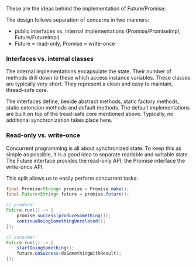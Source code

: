 These are the ideas behind the implementation of Future/Promise:

The design follows separation of concerns in two manners:

- public interfaces vs. internal implementations (Promise/PromiseImpl, Future/FutureImpl)
- Future = read-only, Promise = write-once

### Interfaces vs. internal classes

The internal implementations encapsulate the state. Their number of methods drill down to these which access instance
variables. These classes are typically very short. They represent a clean and easy to maintain, thread-safe core.

The interfaces define, beside abstract methods, static factory methods, static extension methods and default methods.
The default implementations are built on top of the tread-safe core mentioned above. Typically, no additional
synchronization takes place here.

### Read-only vs. write-once

Concurrent programming is all about synchronized state. To keep this as simple as possible, it is a good idea to
separate readable and writable state. The Future interface provides the read-only API, the Promise interface the
write-once API.

This split allows us to easily perform concurrent tasks:

```java
final Promise<String> promise = Promise.make();
final Future<String> future = promise.future();

// producer
Future.run(() -> {
    promise.success(produceSomething());
    continueDoingSomethingUnrelated();
});

// consumer
Future.run(() -> {
    startDoingSomething();
    future.onSuccess(doSomethingWithResult);
});
```
